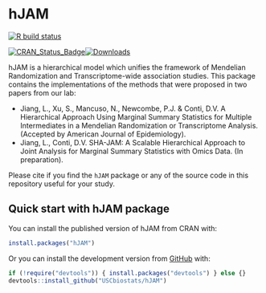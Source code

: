 
<!-- README.md is generated from README.Rmd. Please edit that file -->

# hJAM

<!-- badges: start -->

[![R build
status](https://github.com/lailylajiang/hJAM/workflows/R-CMD-check/badge.svg)](https://github.com/lailylajiang/hJAM)
<!-- badges: end -->

<!-- CRAN badges: start -->

[![CRAN\_Status\_Badge](http://www.r-pkg.org/badges/version/hJAM)](https://CRAN.R-project.org/package=hJAM)[![Downloads](http://cranlogs.r-pkg.org/badges/grand-total/hJAM)](https://CRAN.R-project.org/package=hJAM)
<!-- CRAN badges: end -->

hJAM is a hierarchical model which unifies the framework of Mendelian
Randomization and Transcriptome-wide association studies. This package
contains the implementations of the methods that were proposed in two
papers from our lab:

  - Jiang, L., Xu, S., Mancuso, N., Newcombe, P.J. & Conti, D.V. A
    Hierarchical Approach Using Marginal Summary Statistics for Multiple
    Intermediates in a Mendelian Randomization or Transcriptome
    Analysis. (Accepted by American Journal of Epidemiology).
  - Jiang, L., Conti, D.V. SHA-JAM: A Scalable Hierarchical Approach to
    Joint Analysis for Marginal Summary Statistics with Omics Data. (In
    preparation).

Please cite if you find the `hJAM` package or any of the source code in
this repository useful for your study.

## Quick start with hJAM package

You can install the published version of hJAM from CRAN with:

``` r
install.packages("hJAM")
```

Or you can install the development version from
[GitHub](https://github.com/USCbiostats/hJAM) with:

``` r
if (!require("devtools")) { install.packages("devtools") } else {}
devtools::install_github("USCbiostats/hJAM")
```
